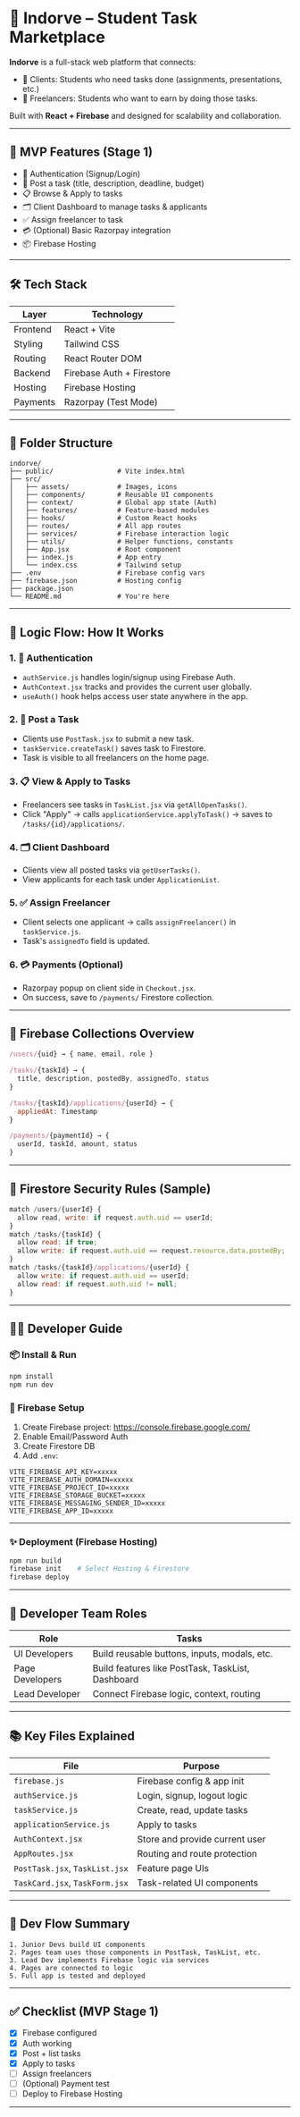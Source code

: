 # 🧠 Indorve – Student Task Marketplace

**Indorve** is a full-stack web platform that connects:
- 👨 Clients: Students who need tasks done (assignments, presentations, etc.)
- 👩 Freelancers: Students who want to earn by doing those tasks.

Built with **React + Firebase** and designed for scalability and collaboration.

---

## 🚀 MVP Features (Stage 1)

- 🔐 Authentication (Signup/Login)
- 📝 Post a task (title, description, deadline, budget)
- 📋 Browse & Apply to tasks
- 🗂 Client Dashboard to manage tasks & applicants
- ✅ Assign freelancer to task
- 💳 (Optional) Basic Razorpay integration
- 📦 Firebase Hosting

---

## 🛠️ Tech Stack

| Layer      | Technology            |
|------------|------------------------|
| Frontend   | React + Vite           |
| Styling    | Tailwind CSS           |
| Routing    | React Router DOM       |
| Backend    | Firebase Auth + Firestore |
| Hosting    | Firebase Hosting       |
| Payments   | Razorpay (Test Mode)   |

---

## 📂 Folder Structure

```
indorve/
├── public/                # Vite index.html
├── src/
│   ├── assets/            # Images, icons
│   ├── components/        # Reusable UI components
│   ├── context/           # Global app state (Auth)
│   ├── features/          # Feature-based modules
│   ├── hooks/             # Custom React hooks
│   ├── routes/            # All app routes
│   ├── services/          # Firebase interaction logic
│   ├── utils/             # Helper functions, constants
│   ├── App.jsx            # Root component
│   ├── index.js           # App entry
│   └── index.css          # Tailwind setup
├── .env                   # Firebase config vars
├── firebase.json          # Hosting config
├── package.json
└── README.md              # You're here
```

---

## 🔁 Logic Flow: How It Works

### 1. 🔐 Authentication

- `authService.js` handles login/signup using Firebase Auth.
- `AuthContext.jsx` tracks and provides the current user globally.
- `useAuth()` hook helps access user state anywhere in the app.

### 2. 📝 Post a Task

- Clients use `PostTask.jsx` to submit a new task.
- `taskService.createTask()` saves task to Firestore.
- Task is visible to all freelancers on the home page.

### 3. 📋 View & Apply to Tasks

- Freelancers see tasks in `TaskList.jsx` via `getAllOpenTasks()`.
- Click "Apply" → calls `applicationService.applyToTask()` → saves to `/tasks/{id}/applications/`.

### 4. 🗂 Client Dashboard

- Clients view all posted tasks via `getUserTasks()`.
- View applicants for each task under `ApplicationList`.

### 5. ✅ Assign Freelancer

- Client selects one applicant → calls `assignFreelancer()` in `taskService.js`.
- Task's `assignedTo` field is updated.

### 6. 💳 Payments (Optional)

- Razorpay popup on client side in `Checkout.jsx`.
- On success, save to `/payments/` Firestore collection.

---

## 🧠 Firebase Collections Overview

```js
/users/{uid} → { name, email, role }

/tasks/{taskId} → {
  title, description, postedBy, assignedTo, status
}

/tasks/{taskId}/applications/{userId} → {
  appliedAt: Timestamp
}

/payments/{paymentId} → {
  userId, taskId, amount, status
}
```

---

## 🔐 Firestore Security Rules (Sample)

```js
match /users/{userId} {
  allow read, write: if request.auth.uid == userId;
}
match /tasks/{taskId} {
  allow read: if true;
  allow write: if request.auth.uid == request.resource.data.postedBy;
}
match /tasks/{taskId}/applications/{userId} {
  allow write: if request.auth.uid == userId;
  allow read: if request.auth.uid != null;
}
```

---

## 🧑‍💻 Developer Guide

### 📦 Install & Run

```bash
npm install
npm run dev
```

### 🔐 Firebase Setup

1. Create Firebase project: https://console.firebase.google.com/
2. Enable Email/Password Auth
3. Create Firestore DB
4. Add `.env`:

```
VITE_FIREBASE_API_KEY=xxxxx
VITE_FIREBASE_AUTH_DOMAIN=xxxxx
VITE_FIREBASE_PROJECT_ID=xxxxx
VITE_FIREBASE_STORAGE_BUCKET=xxxxx
VITE_FIREBASE_MESSAGING_SENDER_ID=xxxxx
VITE_FIREBASE_APP_ID=xxxxx
```

---

### ✨ Deployment (Firebase Hosting)

```bash
npm run build
firebase init    # Select Hosting & Firestore
firebase deploy
```

---

## 👥 Developer Team Roles

| Role           | Tasks                                             |
|----------------|---------------------------------------------------|
| UI Developers  | Build reusable buttons, inputs, modals, etc.     |
| Page Developers| Build features like PostTask, TaskList, Dashboard|
| Lead Developer | Connect Firebase logic, context, routing         |

---

## 📚 Key Files Explained

| File                                  | Purpose                            |
|---------------------------------------|-------------------------------------|
| `firebase.js`                         | Firebase config & app init          |
| `authService.js`                      | Login, signup, logout logic         |
| `taskService.js`                      | Create, read, update tasks          |
| `applicationService.js`              | Apply to tasks                      |
| `AuthContext.jsx`                    | Store and provide current user      |
| `AppRoutes.jsx`                       | Routing and route protection        |
| `PostTask.jsx`, `TaskList.jsx`        | Feature page UIs                    |
| `TaskCard.jsx`, `TaskForm.jsx`        | Task-related UI components          |

---

## 🚦 Dev Flow Summary

```
1. Junior Devs build UI components
2. Pages team uses those components in PostTask, TaskList, etc.
3. Lead Dev implements Firebase logic via services
4. Pages are connected to logic
5. Full app is tested and deployed
```

---

## ✅ Checklist (MVP Stage 1)

- [x] Firebase configured
- [x] Auth working
- [x] Post + list tasks
- [x] Apply to tasks
- [ ] Assign freelancers
- [ ] (Optional) Payment test
- [ ] Deploy to Firebase Hosting

---

<!-- ## 🧃 Want More?

- ✅ Ready-to-use dummy data
- ✅ Admin panel (optional)
- ✅ Notifications (push/email)
- ✅ Chat (Firestore-based)
- ✅ Upgrade to Supabase or Node backend

Let’s keep building 🚀

--- -->


